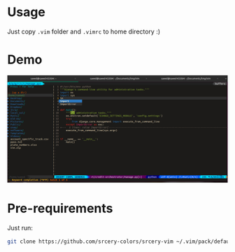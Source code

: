 
# Usage 
Just copy `.vim` folder and `.vimrc` to home directory :)

# Demo

![vim demo](assets/demo.png)

# Pre-requirements
Just run:
```bash
git clone https://github.com/srcery-colors/srcery-vim ~/.vim/pack/default/opt/srcery-vim
```
